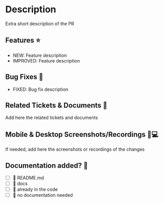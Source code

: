 # Description

Extra short description of the PR

## Features ⭐

- NEW: Feature description
- IMPROVED: Feature description

## Bug Fixes 🐛

- FIXED: Bug fix description

## Related Tickets & Documents 📑

Add here the related tickets and documents

## Mobile & Desktop Screenshots/Recordings 📱💻

If needed, add here the screenshots or recordings of the changes

## Documentation added? 📜

- [ ] 📜 README.md
- [ ] 📓 docs
- [ ] 📕 already in the code
- [ ] 🙅 no documentation needed
